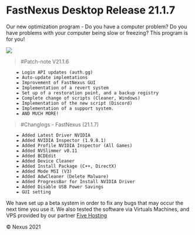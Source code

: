 # FastNexus Desktop Release 21.1.7
Our new optimization program - Do you have a computer problem? Do you have problems with your computer being slow or freezing? This program is for you!

<img src="https://everblack.xyz/img/fast1.gif"/>

 > #Patch-note V21.1.6
    
        ► Login API updates (auth.gg)
        ► Auto-update implemtations
        ► Improvement of FastNexus GUI
        ► Implementation of a revert system
        ► Set up of a restoration point, and a backup registry
        ► Complete change of scripts (Cleaner, Windows)
        ► Implementation of the new script (Discord)
        ► Implementation of a support system.
        ► AND MUCH MORE!
                     
   > #Changlogs - FastNexus (21.1.7)
       
        ► Added Latest Driver NVIDIA
        ► Added NVIDIA Inspector (1.9.8.1)
        ► Added Profile NVIDIA Inspector (All Games)
        ► Added NVSlimmer v0.11
        ► Added BCDEdit
        ► Added Device Cleaner
        ► Added Install Package (C++, DirectX)
        ► Added Mode MSI (V3)
        ► Added AdwCleaner (Delete Malware)
        ► Added ProgressBar for Install NVIDIA Driver
        ► Added Disable USB Power Savings
        ► GUI setting
        
   We have set up a beta system in order to fix any bugs that may occur the next time you use it. 
   We also tested the software via Virtuals Machines, and VPS provided by our partner <a href="https://fivehosting.net/en//">Five Hosting</a></span>         
       
                       
© Nexus 2021
